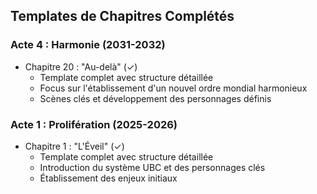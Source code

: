## Templates de Chapitres Complétés

### Acte 4 : Harmonie (2031-2032)
- Chapitre 20 : "Au-delà" (✓)
  - Template complet avec structure détaillée
  - Focus sur l'établissement d'un nouvel ordre mondial harmonieux
  - Scènes clés et développement des personnages définis

### Acte 1 : Prolifération (2025-2026)
- Chapitre 1 : "L'Éveil" (✓)
  - Template complet avec structure détaillée
  - Introduction du système UBC et des personnages clés
  - Établissement des enjeux initiaux
